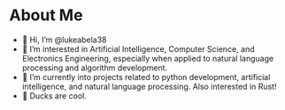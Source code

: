 # About Me

- 👋 Hi, I’m @lukeabela38
- 👀 I’m interested in Artificial Intelligence, Computer Science, and Electronics Engineering, especially when applied to natural language processing and algorithm development.
- 🌱 I’m currently into projects related to python development, artificial intelligence, and natural language processing. Also interested in Rust!
- 🦆 Ducks are cool.

<!---
lukeabela38/lukeabela38 is a ✨ special ✨ repository because its `README.md` (this file) appears on your GitHub profile.
You can click the Preview link to take a look at your changes.
--->
